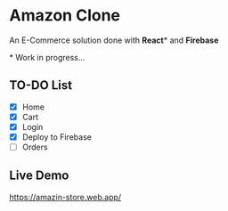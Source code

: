 # Amazon Clone

An E-Commerce solution done with **React*** and **Firebase**

\* Work in progress...

## TO-DO List
- [x] Home
- [x] Cart
- [x] Login
- [x] Deploy to Firebase
- [ ] Orders

## Live Demo

https://amazin-store.web.app/
